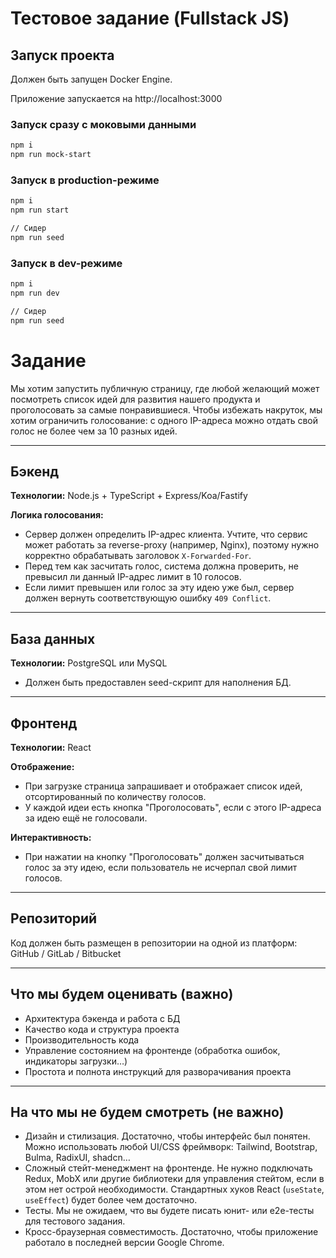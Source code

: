 # Тестовое задание (Fullstack JS)

## Запуск проекта
Должен быть запущен Docker Engine.

Приложение запускается на http://localhost:3000

### Запуск сразу с моковыми данными
```bash
npm i
npm run mock-start
```

### Запуск в production-режиме

```bash
npm i
npm run start

// Сидер
npm run seed
```

### Запуск в dev-режиме

```bash
npm i
npm run dev

// Сидер
npm run seed
```

# Задание

Мы хотим запустить публичную страницу, где любой желающий может посмотреть список идей для развития нашего продукта и проголосовать за самые понравившиеся. Чтобы избежать накруток, мы хотим ограничить голосование: с одного IP-адреса можно отдать свой голос не более чем за 10 разных идей.

---

## Бэкенд

**Технологии:** Node.js + TypeScript + Express/Koa/Fastify

**Логика голосования:**

- Сервер должен определить IP-адрес клиента. Учтите, что сервис может работать за reverse-proxy (например, Nginx), поэтому нужно корректно обрабатывать заголовок `X-Forwarded-For`.
- Перед тем как засчитать голос, система должна проверить, не превысил ли данный IP-адрес лимит в 10 голосов.
- Если лимит превышен или голос за эту идею уже был, сервер должен вернуть соответствующую ошибку `409 Conflict`.

---

## База данных

**Технологии:** PostgreSQL или MySQL

- Должен быть предоставлен seed-скрипт для наполнения БД.

---

## Фронтенд

**Технологии:** React

**Отображение:**

- При загрузке страница запрашивает и отображает список идей, отсортированный по количеству голосов.
- У каждой идеи есть кнопка "Проголосовать", если с этого IP-адреса за идею ещё не голосовали.

**Интерактивность:**

- При нажатии на кнопку "Проголосовать" должен засчитываться голос за эту идею, если пользователь не исчерпал свой лимит голосов.

---

## Репозиторий

Код должен быть размещен в репозитории на одной из платформ: GitHub / GitLab / Bitbucket

---

## Что мы будем оценивать (важно)

- Архитектура бэкенда и работа с БД
- Качество кода и структура проекта
- Производительность кода
- Управление состоянием на фронтенде (обработка ошибок, индикаторы загрузки…)
- Простота и полнота инструкций для разворачивания проекта

---

## На что мы не будем смотреть (не важно)

- Дизайн и стилизация. Достаточно, чтобы интерфейс был понятен. Можно использовать любой UI/CSS фреймворк: Tailwind, Bootstrap, Bulma, RadixUI, shadcn…
- Сложный стейт-менеджмент на фронтенде. Не нужно подключать Redux, MobX или другие библиотеки для управления стейтом, если в этом нет острой необходимости. Стандартных хуков React (`useState`, `useEffect`) будет более чем достаточно.
- Тесты. Мы не ожидаем, что вы будете писать юнит- или e2e-тесты для тестового задания.
- Кросс-браузерная совместимость. Достаточно, чтобы приложение работало в последней версии Google Chrome.

